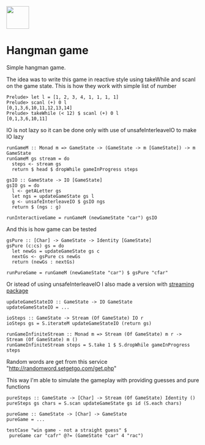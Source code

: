 <a href='http://www.recurse.com' title='Made with love at the Recurse Center'><img src='https://cloud.githubusercontent.com/assets/2883345/11322972/9e553260-910b-11e5-8de9-a5bf00c352ef.png' height='59px'/></a>

# Hangman game

Simple hangman game.

The idea was to write this game in reactive style using takeWhile and scanl on the game state.
This is how they work with simple list of number

    Prelude> let l = [1, 2, 3, 4, 1, 1, 1, 1]
    Prelude> scanl (+) 0 l
    [0,1,3,6,10,11,12,13,14]
    Prelude> takeWhile (< 12) $ scanl (+) 0 l
    [0,1,3,6,10,11]

IO is not lazy so it can be done only with use of unsafeInterleaveIO to make IO lazy

    runGameM :: Monad m => GameState -> (GameState -> m [GameState]) -> m GameState
    runGameM gs stream = do 
      steps <- stream gs
      return $ head $ dropWhile gameInProgress steps

    gsIO :: GameState -> IO [GameState]
    gsIO gs = do
      l <- getALetter gs
      let ngs = updateGameState gs l 
      g <- unsafeInterleaveIO $ gsIO ngs
      return $ (ngs : g)

    runInteractiveGame = runGameM (newGameState "car") gsIO

And this is how game can be tested
    
    gsPure :: [Char] -> GameState -> Identity [GameState]
    gsPure (c:cs) gs = do 
      let newGs = updateGameState gs c
      nextGs <- gsPure cs newGs
      return (newGs : nextGs)

    runPureGame = runGameM (newGameState "car") $ gsPure "cfar"

Or istead of using unsafeInterleaveIO I also made a version with [streaming package](https://github.com/michaelt/streaming) 

    updateGameStateIO :: GameState -> IO GameState
    updateGameStateIO = ...
    
    ioSteps :: GameState -> Stream (Of GameState) IO r
    ioSteps gs = S.iterateM updateGameStateIO (return gs)

    runGameInfiniteStream :: Monad m => Stream (Of GameState) m r -> Stream (Of GameState) m ()
    runGameInfiniteStream steps = S.take 1 $ S.dropWhile gameInProgress steps

Random words are get from this service "http://randomword.setgetgo.com/get.php"

This way I'm able to simulate the gameplay with providing guesses and pure functions
    
    pureSteps :: GameState -> [Char] -> Stream (Of GameState) Identity ()
    pureSteps gs chars = S.scan updateGameState gs id (S.each chars)

    pureGame :: GameState -> [Char] -> GameState
    pureGame = ...

    testCase "win game - not a straight guess" $
     pureGame car "cafr" @?= (GameState "car" 4 "rac")
